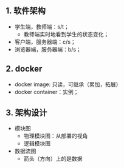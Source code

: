 

## 1. 软件架构

- 学生端，教师端：s/t；
    - 教师端实时地看到学生的状态变化；
- 客户端，服务器端：c/s；
- 浏览器端，服务器端：b/s；


## 2. docker

- docker image: 只读，可继承（累加，拓展）
- docker container：实例；


## 3. 架构设计

- 模块图
    - 物理模块图：从部署的视角
    - 逻辑模块图
- 数据流图
    - 箭头（方向）上的是数据
